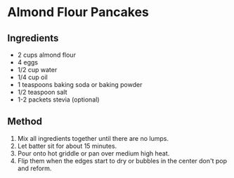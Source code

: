 # Almond Flour Pancakes

## Ingredients

- 2 cups almond flour
- 4 eggs
- 1/2 cup water
- 1/4 cup oil
- 1 teaspoons baking soda or baking powder
- 1/2 teaspoon salt
- 1-2 packets stevia (optional)

## Method

1. Mix all ingredients together until there are no lumps.
1. Let batter sit for about 15 minutes.
1. Pour onto hot griddle or pan over medium high heat.
1. Flip them when the edges start to dry or bubbles in the center don't pop and reform.
